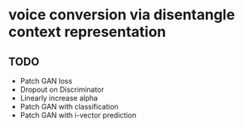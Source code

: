 # voice conversion via disentangle context representation

## TODO
- Patch GAN loss
- Dropout on Discriminator
- Linearly increase alpha
- Patch GAN with classification
- Patch GAN with i-vector prediction
